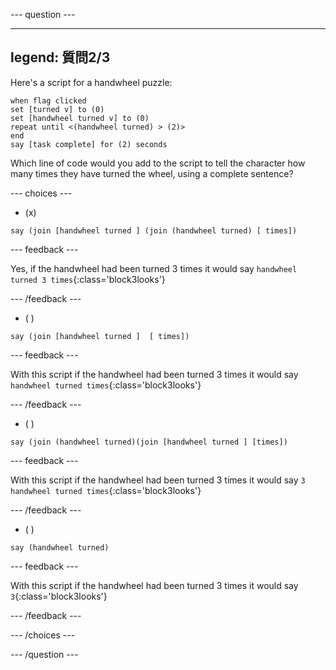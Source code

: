 
--- question ---

---
legend: 質問2/3
---

Here's a script for a handwheel puzzle:

```blocks3
when flag clicked
set [turned v] to (0)
set [handwheel turned v] to (0)
repeat until <(handwheel turned) > (2)>
end
say [task complete] for (2) seconds
```

Which line of code would you add to the script to tell the character how many times they have turned the wheel, using a complete sentence?

--- choices ---

- (x)

```blocks3
say (join [handwheel turned ] (join (handwheel turned) [ times])
```

  --- feedback ---

Yes, if the handwheel had been turned 3 times it would say `handwheel turned 3 times`{:class='block3looks'}

  --- /feedback ---

- ( )

```blocks3
say (join [handwheel turned ]  [ times])
```

  --- feedback ---

With this script if the handwheel had been turned 3 times it would say `handwheel turned times`{:class='block3looks'}

  --- /feedback ---

- ( )

```blocks3
say (join (handwheel turned)(join [handwheel turned ] [times])
```

  --- feedback ---

With this script if the handwheel had been turned 3 times it would say `3 handwheel turned times`{:class='block3looks'}

  --- /feedback ---

- ( )

```blocks3
say (handwheel turned)
```
  --- feedback ---

With this script if the handwheel had been turned 3 times it would say `3`{:class='block3looks'}

  --- /feedback ---

--- /choices ---

--- /question ---
